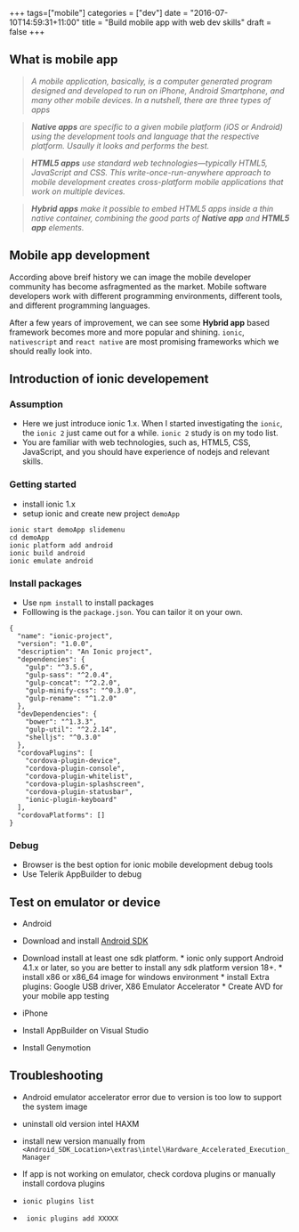 +++
tags=["mobile"]
categories = ["dev"]
date = "2016-07-10T14:59:31+11:00"
title = "Build mobile app with web dev skills"
draft = false
+++


## What is mobile app

> *A mobile application, basically, is a computer generated program designed and developed to run on iPhone, Android Smartphone, and many other mobile devices. In a nutshell, there are three types of apps*

> *__Native apps__ are specific to a given mobile platform (iOS or Android) using the development tools and language that the respective platform. Usaully it looks and performs the best.*

> *__HTML5 apps__ use standard web technologies—typically HTML5, JavaScript and CSS. This write-once-run-anywhere approach to mobile development creates cross-platform mobile applications that work on multiple devices.*

> *__Hybrid apps__ make it possible to embed HTML5 apps inside a thin native container, combining the good parts of __Native app__ and __HTML5 app__ elements.*

## Mobile app development

According above breif history we can image the mobile developer community has become asfragmented as the market. Mobile software developers work with different programming environments, different tools, and different programming languages.

After a few years of improvement, we can see some __Hybrid app__ based framework becomes more and more popular and shining. `ionic`, `nativescript` and `react native` are most promising frameworks which we should really look into. 

## Introduction of ionic developement

### Assumption

* Here we just introduce ionic 1.x. When I started investigating the `ionic`, the `ionic 2` just came out for a while. `ionic 2` study is on my todo list.
* You are familiar with web technologies, such as, HTML5, CSS, JavaScript, and you should have experience of nodejs and relevant skills.


### Getting started

* install ionic 1.x
* setup ionic and create new project `demoApp`

```
ionic start demoApp slidemenu
cd demoApp
ionic platform add android 
ionic build android 
ionic emulate android 
```

### Install packages  

* Use `npm install` to install packages
* Folllowing is the `package.json`. You can tailor it on your own.

```
{
  "name": "ionic-project",
  "version": "1.0.0",
  "description": "An Ionic project",
  "dependencies": {
    "gulp": "^3.5.6",
    "gulp-sass": "^2.0.4",
    "gulp-concat": "^2.2.0",
    "gulp-minify-css": "^0.3.0",
    "gulp-rename": "^1.2.0"
  },
  "devDependencies": {
    "bower": "^1.3.3",
    "gulp-util": "^2.2.14",
    "shelljs": "^0.3.0"
  },
  "cordovaPlugins": [
    "cordova-plugin-device",
    "cordova-plugin-console",
    "cordova-plugin-whitelist",
    "cordova-plugin-splashscreen",
    "cordova-plugin-statusbar",
    "ionic-plugin-keyboard"
  ],
  "cordovaPlatforms": []
}

```
### Debug
*  Browser is the best option for ionic mobile development debug tools
*  Use Telerik AppBuilder to debug


## Test on emulator or device

*  Android 
  *  Download and install [Android SDK](https://developer.android.com/studio/index.html#downloads)
  *  Download install at least one sdk platform. 
    *  ionic only support Android 4.1.x or later, so you are better to install any sdk platform version 18+. 
    *  install x86 or x86_64 image for windows environment
    *  install Extra plugins: Google USB driver, X86 Emulator Accelerator
    *  Create AVD for your mobile app testing

*  iPhone
  *  Install AppBuilder on Visual Studio
  *  Install Genymotion 



## Troubleshooting

*  Android emulator accelerator error due to version is too low to support the system image
*   uninstall old version intel HAXM 
*   install new version manually from `<Android_SDK_Location>\extras\intel\Hardware_Accelerated_Execution_Manager`

*  If app is not working on emulator, check cordova plugins or manually install cordova plugins

*   ` ionic plugins list `
*   ` ionic plugins add XXXXX`

